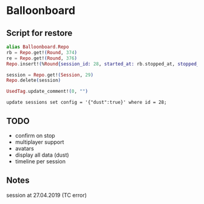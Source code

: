 # Balloonboard

## Script for restore


```ex
alias Balloonboard.Repo
rb = Repo.get!(Round, 374)
re = Repo.get!(Round, 376)
Repo.insert!(%Round{session_id: 28, started_at: rb.stopped_at, stopped_at: re.started_at, player: 2})
```

```ex
session = Repo.get!(Session, 29)
Repo.delete(session)
```

```ex
UsedTag.update_comment!(0, "")
```

```
update sessions set config = '{"dust":true}' where id = 28;
```

## TODO

- confirm on stop
- multiplayer support
- avatars
- display all data (dust)
- timeline per session

## Notes

session at 27.04.2019 (TC error)
